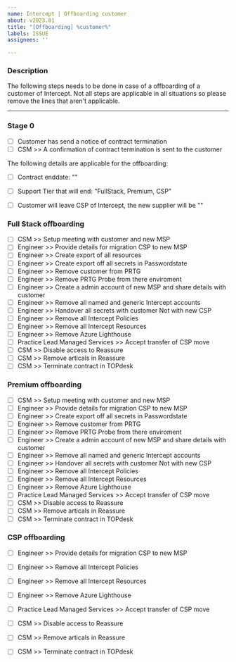 ```yaml
---
name: Intercept | Offboarding customer
about: v2023.01
title: "[Offboarding] %customer%"
labels: ISSUE
assignees: ''

---
```


### Description

The following steps needs to be done in case of a offboarding of a customer of Intercept.
Not all steps are applicable in all situations so please remove the lines that aren't applicable. 

---
### Stage 0
   - [ ] Customer has send a notice of contract termination
   - [ ] CSM >> A confirmation of contract termination is sent to the customer

The following details are applicable for the offboarding:
   - [ ] Contract enddate: ""
   - [ ] Support Tier that will end: "FullStack, Premium, CSP"
   - [ ] Customer will leave CSP of Intercept, the new supplier will be ""  


### Full Stack offboarding
   - [ ] CSM >> Setup meeting with customer and new MSP
   - [ ] Engineer >> Provide details for migration CSP to new MSP
   - [ ] Engineer >> Create export of all resources
   - [ ] Engineer >> Create export off all secrets in Passwordstate
   - [ ] Engineer >> Remove customer from PRTG
   - [ ] Engineer >> Remove PRTG Probe from there enviroment
   - [ ] Engineer >> Create a admin account of new MSP and share details with customer
   - [ ] Engineer >> Remove all named and generic Intercept accounts  
   - [ ] Engineer >> Handover all secrets with customer Not with new CSP
   - [ ] Engineer >> Remove all Intercept Policies
   - [ ] Engineer >> Remove all Intercept Resources
   - [ ] Engineer >> Remove Azure Lighthouse
   - [ ] Practice Lead Managed Services >> Accept transfer of CSP move
   - [ ] CSM >> Disable access to Reassure
   - [ ] CSM >> Remove articals in Reassure
   - [ ] CSM >> Terminate contract in TOPdesk

### Premium offboarding
   - [ ] CSM >> Setup meeting with customer and new MSP
   - [ ] Engineer >> Provide details for migration CSP to new MSP
   - [ ] Engineer >> Create export off all secrets in Passwordstate
   - [ ] Engineer >> Remove customer from PRTG
   - [ ] Engineer >> Remove PRTG Probe from there enviroment
   - [ ] Engineer >> Create a admin account of new MSP and share details with customer
   - [ ] Engineer >> Remove all named and generic Intercept accounts  
   - [ ] Engineer >> Handover all secrets with customer Not with new CSP
   - [ ] Engineer >> Remove all Intercept Policies
   - [ ] Engineer >> Remove all Intercept Resources
   - [ ] Engineer >> Remove Azure Lighthouse
   - [ ] Practice Lead Managed Services >> Accept transfer of CSP move
   - [ ] CSM >> Disable access to Reassure
   - [ ] CSM >> Remove articals in Reassure
   - [ ] CSM >> Terminate contract in TOPdesk
   
### CSP offboarding
   - [ ] Engineer >> Provide details for migration CSP to new MSP
   - [ ] Engineer >> Remove all Intercept Policies
   - [ ] Engineer >> Remove all Intercept Resources
   - [ ] Engineer >> Remove Azure Lighthouse
   - [ ] Practice Lead Managed Services >> Accept transfer of CSP move
   - [ ] CSM >> Disable access to Reassure
   - [ ] CSM >> Remove articals in Reassure
   - [ ] CSM >> Terminate contract in TOPdesk


